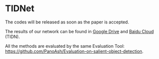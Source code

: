 # TIDNet
The codes will be released as soon as the paper is accepted.

The results of our network can be found in [Google Drive](https://drive.google.com/file/d/1Q9S1_ULBmM9MgvuFPy_kF1EY3AsDpurG/view?usp=sharing) and [Baidu Cloud](https://pan.baidu.com/s/1tUgYRQaCSMIuGzknKI3Ajw) (TIDN).

All the methods are evaluated by the same Evaluation Tool: https://github.com/PanoAsh/Evaluation-on-salient-object-detection.
